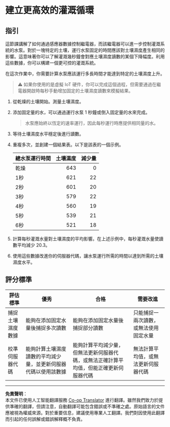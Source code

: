 <!--
CO_OP_TRANSLATOR_METADATA:
{
  "original_hash": "ed0fbd6aed084bfba7d5e2f206968c50",
  "translation_date": "2025-08-26T14:34:43+00:00",
  "source_file": "2-farm/lessons/3-automated-plant-watering/assignment.md",
  "language_code": "hk"
}
-->
# 建立更高效的灌溉循環

## 指引

這節課講解了如何通過感應器數據控制繼電器，而該繼電器可以進一步控制灌溉系統的水泵。對於一塊特定的土壤，運行水泵固定的時間應該對土壤濕度產生相同的影響。這意味著你可以了解灌溉幾秒鐘會對應土壤濕度讀數的某個下降幅度。利用這些數據，你可以構建一個更可控的灌溉系統。

在這次作業中，你需要計算水泵應該運行多長時間才能達到特定的土壤濕度上升。

> ⚠️ 如果你使用的是虛擬 IoT 硬件，你可以完成這個過程，但需要通過在繼電器開啟時每秒手動增加固定的土壤濕度讀數來模擬結果。

1. 從乾燥的土壤開始。測量土壤濕度。

1. 添加固定量的水，可以通過運行水泵 1 秒鐘或倒入固定量的水來完成。

    > 水泵應始終以恆定的速率運行，因此每秒運行時應提供相同量的水。

1. 等待土壤濕度水平穩定後進行讀數。

1. 重複多次，並創建一個結果表。以下是該表的一個示例。

    | 總水泵運行時間 | 土壤濕度 | 減少量 |
    | --- | --: | -: |
    | 乾燥 | 643 |  0 |
    | 1秒  | 621 | 22 |
    | 2秒  | 601 | 20 |
    | 3秒  | 579 | 22 |
    | 4秒  | 560 | 19 |
    | 5秒  | 539 | 21 |
    | 6秒  | 521 | 18 |

1. 計算每秒灌溉水量對土壤濕度的平均影響。在上述示例中，每秒灌溉水量使讀數平均減少 20.3。

1. 使用這些數據改進你的伺服器代碼，讓水泵運行所需的時間以達到所需的土壤濕度水平。

## 評分標準

| 評估標準 | 優秀 | 合格 | 需要改進 |
| -------- | ---- | ---- | -------- |
| 捕捉土壤濕度數據 | 能夠在添加固定水量後捕捉多次讀數 | 能夠在添加固定水量後捕捉部分讀數 | 只能捕捉一兩次讀數，或無法使用固定水量 |
| 校準伺服器代碼 | 能夠計算土壤濕度讀數的平均減少量，並更新伺服器代碼以使用該數據 | 能夠計算平均減少量，但無法更新伺服器代碼，或無法正確計算平均值，但能正確更新伺服器代碼 | 無法計算平均值，或無法更新伺服器代碼 |

---

**免責聲明**：  
本文件已使用人工智能翻譯服務 [Co-op Translator](https://github.com/Azure/co-op-translator) 進行翻譯。雖然我們致力於提供準確的翻譯，但請注意，自動翻譯可能包含錯誤或不準確之處。原始語言的文件應被視為權威來源。對於重要信息，建議使用專業人工翻譯。我們對因使用此翻譯而引起的任何誤解或錯誤解釋概不負責。